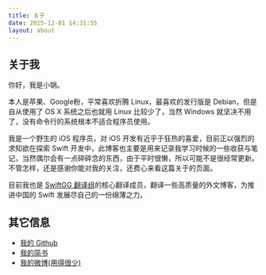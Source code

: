 ```yaml
---
title: 关于
date: 2015-12-01 14:31:55
layout: about
---
```

## 关于我

你好，我是小锅。

本人是苹果、Google粉，平常喜欢折腾 Linux，最喜欢的发行版是 Debian，但是自从使用了 OS X 系统之后也就用 Linux 比较少了，当然 Windows 就坚决不用了，没有命令行的系统根本不适合程序员使用。

我是一个野生的 iOS 程序员，对 iOS 开发有近乎于狂热的喜爱，目前正以强烈的求知欲在探索 Swift 开发中，此博客也主要是用来记录我学习时候的一些收获与笔记，当然偶尔会有一点碎碎念的东西，由于平时很懒，所以可能不是很经常更新。不管怎样，还是感谢你能对我的关注，还费心来看这篇关于的页面。

目前我也是 [SwiftGG 翻译组](http://swift.gg)的核心翻译成员，翻译一些高质量的外文博客，为推进中国的 Swift 发展尽自己的一份绵薄之力。

## 其它信息

*   [我的 Github](https://github.com/buginux)
*   [我的简书](http://www.jianshu.com/users/3b40e55ec6d5/latest_articles)
*   [我的微博(用得很少)](http://weibo.com/swiftyper)

